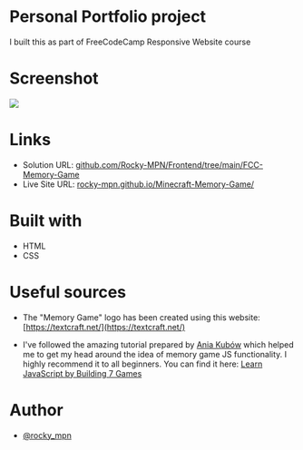 # Personal Portfolio project

I built this as part of FreeCodeCamp Responsive Website course



# Screenshot

![](screenshot.png.jpg)


# Links

- Solution URL: [github.com/Rocky-MPN/Frontend/tree/main/FCC-Memory-Game](https://github.com/Rocky-MPN/Frontend/tree/main/FreeCodeCamp/Memory-Game)
- Live Site URL: [rocky-mpn.github.io/Minecraft-Memory-Game/](https://rocky-mpn.github.io/Minecraft-Memory-Game/)


# Built with

- HTML
- CSS


# Useful sources

- The "Memory Game" logo has been created using this website: [https://textcraft.net/](https://textcraft.net/)

- I've followed the amazing tutorial prepared by [Ania Kubów](https://twitter.com/ania_kubow) which helped me to get my head around the idea of memory game JS functionality. I highly recommend it to all beginners.
You can find it here: [Learn JavaScript by Building 7 Games](https://www.youtube.com/watch?v=ec8vSKJuZTk&ab_channel=freeCodeCamp.org)


#  Author

- [@rocky_mpn](https://www.twitter.com/rocky_mpn)

